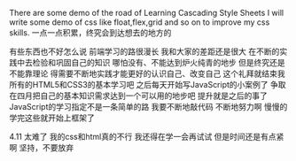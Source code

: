 There are some demo of the road of Learning Cascading Style Sheets
I will write some demo of css like float,flex,grid and so on to improve my css skills.
一点一点积累，终究会到达想去的地方的

有些东西也不好怎么说
前端学习的路很漫长
我和大家的差距还是很大
在不断的实践中去检验和巩固自己的知识
哪怕没有、不能达到炉火纯青的地步
但是终究还是不能靠理论
得需要不断地实践才能更好的认识自己、改变自己
这个礼拜就结束我所有的HTML5和CSS3的基本学习吧
之后每天开始写JavaScript的小案例了
争取在四月把自己的基本知识需求达到一个可以用的地步吧
提升就是之后的事了
JavaScript的学习指定不是一条简单的路
我要不断地敲代码
不断地努力啊
慢慢的学完这些就开始上框架了

4.11
太难了
我的css和html真的不行
我还得在学一会再试试
但是时间还是有点紧啊
坚持，不要放弃